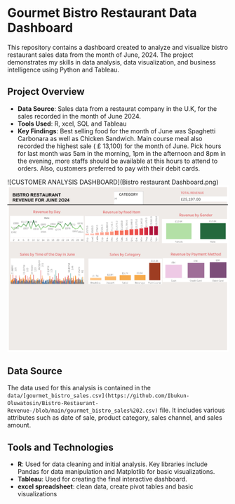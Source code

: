 # Gourmet Bistro Restaurant Data Dashboard

This repository contains a dashboard created to analyze and visualize bistro restaurant sales data from the month of June, 2024. The project demonstrates my skills in data analysis, data visualization, and business intelligence using Python and Tableau.

## Project Overview

- **Data Source**: Sales data from a restaurat company in the U.K, for the sales recorded in the month of June 2024.
- **Tools Used**: R, xcel, SQL and Tableau
- **Key Findings**:
Best selling food for the month of June was Spaghetti Carbonara as well as Chicken Sandwich. Main course meal also recorded the highest sale ( £ 13,100) for the month of June. Pick hours for last month was 5am in the morning, 1pm in the afternoon and 8pm in the evening, more staffs should be available at this hours to attend to orders. Also, customers preferred to pay with their debit cards.

![CUSTOMER ANALYSIS DASHBOARD](Bistro restaurant Dashboard.png)
![CUSTOMER ANALYSIS DASHBOARD](https://github.com/Ibukun-Oluwatosin/Bistro-Restaurant-Revenue-/blob/main/Bistro%20Restaurant%20Sales%20Dashboard%20(1).png)

## Data Source

The data used for this analysis is contained in the `data/[gourmet_bistro_sales.csv](https://github.com/Ibukun-Oluwatosin/Bistro-Restaurant-Revenue-/blob/main/gourmet_bistro_sales%202.csv)` file. It includes various attributes such as date of sale, product category, sales channel, and sales amount.

## Tools and Technologies

- **R**: Used for data cleaning and initial analysis. Key libraries include Pandas for data manipulation and Matplotlib for basic visualizations.
- **Tableau**: Used for creating the final interactive dashboard.
- **excel spreadsheet**: clean data, create pivot tables and basic visualizations


